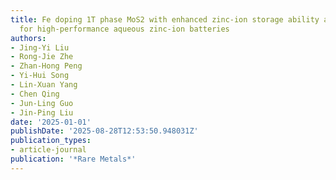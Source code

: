 ```yaml
---
title: Fe doping 1T phase MoS2 with enhanced zinc-ion storage ability and durability
  for high-performance aqueous zinc-ion batteries
authors:
- Jing-Yi Liu
- Rong-Jie Zhe
- Zhan-Hong Peng
- Yi-Hui Song
- Lin-Xuan Yang
- Chen Qing
- Jun-Ling Guo
- Jin-Ping Liu
date: '2025-01-01'
publishDate: '2025-08-28T12:53:50.948031Z'
publication_types:
- article-journal
publication: '*Rare Metals*'
---
```


